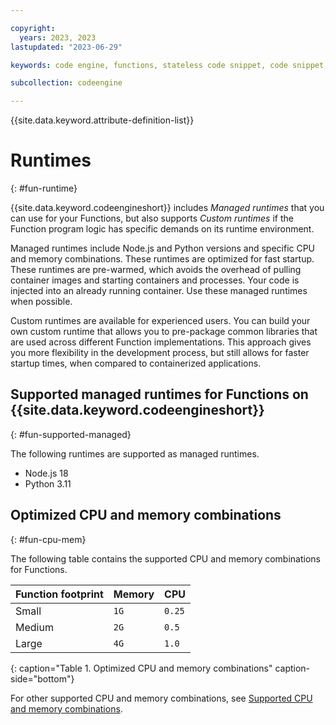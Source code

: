 ```yaml
---

copyright:
  years: 2023, 2023
lastupdated: "2023-06-29"

keywords: code engine, functions, stateless code snippet, code snippet, stateless

subcollection: codeengine

---
```


{{site.data.keyword.attribute-definition-list}}

# Runtimes
{: #fun-runtime}

{{site.data.keyword.codeengineshort}} includes *Managed runtimes* that you can use for your Functions, but also supports *Custom runtimes* if the Function program logic has specific demands on its runtime environment.

Managed runtimes include Node.js and Python versions and specific CPU and memory combinations. These runtimes are optimized for fast startup. These runtimes are pre-warmed, which avoids the overhead of pulling container images and starting containers and processes. Your code is injected into an already running container. Use these managed runtimes when possible.

Custom runtimes are available for experienced users. You can build your own custom runtime that allows you to pre-package common libraries that are used across different Function implementations. This approach gives you more flexibility in the development process, but still allows for faster startup times, when compared to containerized applications.

## Supported managed runtimes for Functions on {{site.data.keyword.codeengineshort}}
{: #fun-supported-managed}
  
The following runtimes are supported as managed runtimes.
  
- Node.js 18
- Python 3.11
  
## Optimized CPU and memory combinations
{: #fun-cpu-mem}
  
The following table contains the supported CPU and memory combinations for Functions.
  
| Function footprint | Memory | CPU |
| --------- | ------ | ----- |
| Small  | `1G` | `0.25` |
| Medium | `2G` | `0.5` |
| Large  | `4G` | `1.0` |
{: caption="Table 1. Optimized CPU and memory combinations" caption-side="bottom"}

For other supported CPU and memory combinations, see [Supported CPU and memory combinations](/docs/codeengine?topic=codeengine-mem-cpu-combo).
 
